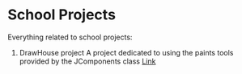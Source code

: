 # School Projects

Everything related to school projects:

1. DrawHouse project
	A project dedicated to using the paints tools provided by the JComponents class
	[Link](./javahouse/src)

